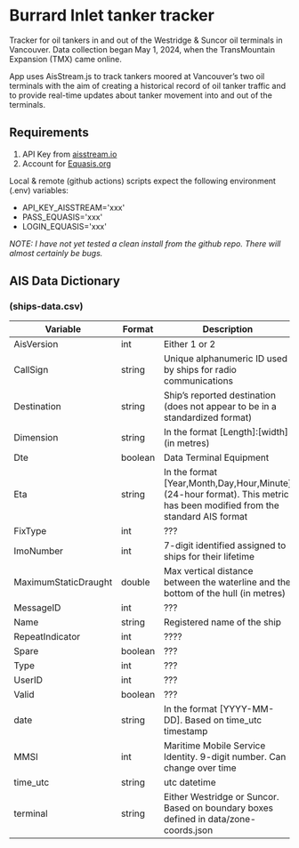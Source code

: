 # Burrard Inlet tanker tracker

Tracker for oil tankers in and out of the Westridge & Suncor oil terminals in Vancouver. Data collection began May 1, 2024, when the TransMountain Expansion (TMX) came online.

App uses AisStream.js to track tankers moored at Vancouver’s two oil terminals with the aim of creating a historical record of oil tanker traffic and to provide real-time updates about tanker movement into and out of the terminals.

## Requirements

1. API Key from [aisstream.io](https://aisstream.io/)
2. Account for [Equasis.org](https://www.equasis.org/)

Local & remote (github actions) scripts expect the following environment (.env) variables:
- API_KEY_AISSTREAM='xxx'
- PASS_EQUASIS='xxx'
- LOGIN_EQUASIS='xxx'

<em>NOTE: I have not yet tested a clean install from the github repo. There will almost certainly be bugs.</em>

## AIS Data Dictionary
### (ships-data.csv)

| Variable | Format | Description |
| --- | --- | --- |
| AisVersion | int | Either 1 or 2 |
| CallSign | string | Unique alphanumeric ID used by ships for radio communications |
| Destination | string | Ship’s reported destination (does not appear to be in a standardized format) |
| Dimension | string | In the format [Length]:[width] (in metres) |
| Dte | boolean | Data Terminal Equipment |
| Eta | string | In the format [Year,Month,Day,Hour,Minute] (24-hour format). This metric has been modified from the standard AIS format |
| FixType | int | ??? |
| ImoNumber | int | 7-digit identified assigned to ships for their lifetime |
| MaximumStaticDraught | double | Max vertical distance between the waterline and the bottom of the hull (in metres) |
| MessageID | int | ??? |
| Name | string | Registered name of the ship |
| RepeatIndicator | int | ???? |
| Spare | boolean | ??? |
| Type | int | ??? |
| UserID | int | ??? |
| Valid| boolean | ??? |
| date | string | In the format [YYYY-MM-DD]. Based on time_utc timestamp |
| MMSI | int | Maritime Mobile Service Identity. 9-digit number. Can change over time |
| time_utc | string | utc datetime |
| terminal | string | Either Westridge or Suncor. Based on boundary boxes defined in data/zone-coords.json |